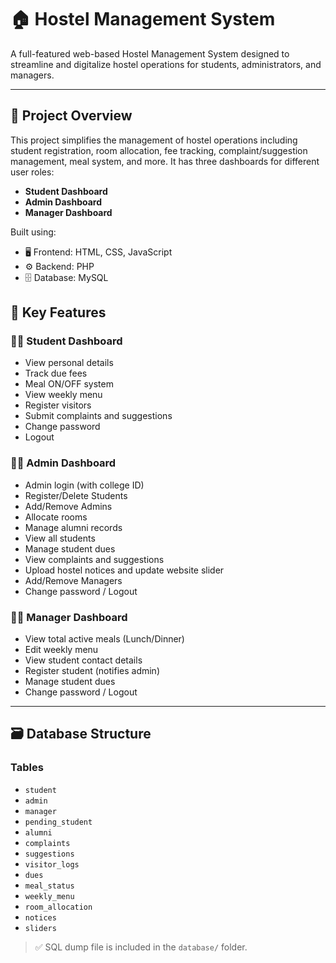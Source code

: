 # 🏠 Hostel Management System

A full-featured web-based Hostel Management System designed to streamline and digitalize hostel operations for students, administrators, and managers.

---

## 📌 Project Overview

This project simplifies the management of hostel operations including student registration, room allocation, fee tracking, complaint/suggestion management, meal system, and more. It has three dashboards for different user roles:

- **Student Dashboard**
- **Admin Dashboard**
- **Manager Dashboard**

Built using:
- 🖥️ Frontend: HTML, CSS, JavaScript  
- ⚙️ Backend: PHP  
- 🗄️ Database: MySQL

## 🧩 Key Features

### 👨‍🎓 Student Dashboard
- View personal details
- Track due fees
- Meal ON/OFF system
- View weekly menu
- Register visitors
- Submit complaints and suggestions
- Change password
- Logout

### 🧑‍💼 Admin Dashboard
- Admin login (with college ID)
- Register/Delete Students
- Add/Remove Admins
- Allocate rooms
- Manage alumni records
- View all students
- Manage student dues
- View complaints and suggestions
- Upload hostel notices and update website slider
- Add/Remove Managers
- Change password / Logout

### 🧑‍🍳 Manager Dashboard
- View total active meals (Lunch/Dinner)
- Edit weekly menu
- View student contact details
- Register student (notifies admin)
- Manage student dues
- Change password / Logout

---

## 🗃️ Database Structure

### Tables
- `student`
- `admin`
- `manager`
- `pending_student`
- `alumni`
- `complaints`
- `suggestions`
- `visitor_logs`
- `dues`
- `meal_status`
- `weekly_menu`
- `room_allocation`
- `notices`
- `sliders`

> ✅ SQL dump file is included in the `database/` folder.

